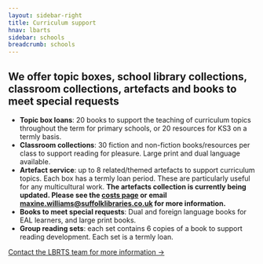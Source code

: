 ```yaml
---
layout: sidebar-right
title: Curriculum support
hnav: lbarts
sidebar: schools
breadcrumb: schools
---
```


## We offer topic boxes, school library collections, classroom collections, artefacts and books to meet special requests

* <strong>Topic box loans</strong>: 20 books to support the teaching of curriculum topics throughout the term for primary schools, or 20 resources for KS3 on a termly basis.
* <strong>Classroom collections</strong>: 30 fiction and non-fiction books/resources per class to support reading for pleasure. Large print and dual language available.
* <strong>Artefact service</strong>: up to 8 related/themed artefacts to support curriculum topics. Each box has a termly loan period. These are particularly useful for any multicultural work. <strong>The artefacts collection is currently being updated. Please see the [costs page](/schools/costs/) or email maxine.williams@suffolklibraries.co.uk for more information.</strong>
* <strong>Books to meet special requests</strong>: Dual and foreign language books for EAL learners, and large print books.
* <strong>Group reading sets</strong>: each set contains 6 copies of a book to support reading development. Each set is a termly loan.

[Contact the LBRTS team for more information →](/schools/contact/)
